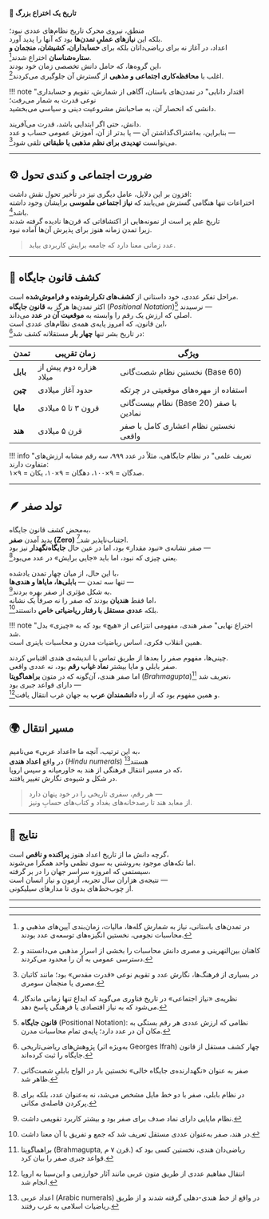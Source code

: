 #### **📜 تاریخ یک اختراع بزرگ**

منطق، نیروی محرک تاریخ نظام‌های عددی نبود؛  
بلکه این **نیازهای عملیِ تمدن‌ها** بود که آنها را پدید آورد.  
اعداد، در آغاز نه برای ریاضی‌دانان بلکه برای **حسابداران، کشیشان، منجمان و ستاره‌شناسان** اختراع شدند[^1].  
این گروه‌ها، که حامل دانش تخصصی زمان خود بودند،  
اغلب با **محافظه‌کاری اجتماعی و مذهبی** از گسترش آن جلوگیری می‌کردند[^2].  

!!! note "اقتدار دانایی"
    در تمدن‌های باستان، آگاهی از شمارش، تقویم و حسابداری نوعی قدرت به شمار می‌رفت؛  
    دانشی که انحصار آن، به صاحبانش مشروعیت دینی و سیاسی می‌بخشید.

دانش، حتی اگر ابتدایی باشد، قدرت می‌آفریند.  
بنابراین، به‌اشتراک‌گذاشتن آن — یا بدتر از آن، آموزش عمومی حساب و عدد —  
می‌توانست **تهدیدی برای نظم مذهبی یا طبقاتی** تلقی شود[^3].

---

## ⚙️ ضرورت اجتماعی و کندی تحول

افزون بر این دلایل، عامل دیگری نیز در تأخیر تحول نقش داشت:  
اختراعات تنها هنگامی گسترش می‌یابند که **نیاز اجتماعی ملموسی** برایشان وجود داشته باشد[^4].  
تاریخ علم پر است از نمونه‌هایی از اکتشافاتی که قرن‌ها نادیده گرفته شدند  
زیرا تمدن زمانه هنوز برای پذیرش آن‌ها آماده نبود.

> عدد زمانی معنا دارد که جامعه برایش کاربردی بیابد.

---

## 🔢 کشف قانون جایگاه

مراحل تفکر عددی، خود داستانی از **کشف‌های تکرارشونده و فراموش‌شده** است.  
اکثر تمدن‌ها هرگز به **قانون جایگاه** (*Positional Notation*)[^5] نرسیدند —  
اصلی که ارزش یک رقم را وابسته به **موقعیت آن در عدد** می‌داند.  
این قانون، که امروز پایه‌ی همه‌ی نظام‌های عددی است،  
در تاریخ بشر تنها **چهار بار** مستقلانه کشف شد[^6]:

| تمدن | زمان تقریبی | ویژگی |
|------|---------------|--------|
| **بابل** | هزاره دوم پیش از میلاد | نخستین نظام شصت‌گانی (Base 60) |
| **چین** | حدود آغاز میلادی | استفاده از مهره‌های موقعیتی در چرتکه |
| **مایا** | قرون ۳ تا ۵ میلادی | نظام بیست‌گانی (Base 20) با صفر نمادین |
| **هند** | قرن ۵ میلادی | نخستین نظام اعشاری کامل با صفر واقعی |

!!! info "تعریف علمی"
    در نظام جایگاهی، مثلاً در عدد ۹۹۹، سه رقم مشابه ارزش‌های متفاوت دارند:  
    صدگان = ۹×۱۰۰، دهگان = ۹×۱۰، یکان = ۹×۱.

---

## 🪶 تولد صفر

به‌محض کشف قانون جایگاه،  
پدید آمدن **صفر (Zero)** اجتناب‌ناپذیر شد[^7].  
صفر نشانه‌ی «نبود مقدار» بود، اما در عین حال **جایگاه‌نگهدار** نیز بود —  
یعنی چیزی که نبود، اما باید «جایی برایش» در عدد می‌بود[^8].

با این حال، از میان چهار تمدن یادشده،  
تنها سه تمدن — **بابلی‌ها، مایاها و هندی‌ها** —  
به شکل مؤثری از صفر بهره بردند[^9].  
اما فقط **هندیان** بودند که صفر را نه صرفاً یک نشانه،  
بلکه **عددی مستقل با رفتار ریاضیاتی خاص** دانستند[^10].

!!! note "اختراع نهایی"
    صفر هندی، مفهومی انتزاعی از «هیچ» بود که به «چیزی» بدل شد.  
    همین انقلاب فکری، اساس ریاضیات مدرن و محاسبات باینری است.

چینی‌ها، مفهوم صفر را بعدها از طریق تماس با اندیشه‌ی هندی اقتباس کردند.  
صفر بابلی و مایا بیشتر **نماد غیاب رقم** بود، نه عددی واقعی.  
اما صفر هندی، آن‌گونه که در متون **براهماگوپتا** (*Brahmagupta*)[^11] تعریف شد،  
دارای قواعد جبری بود —  
و همین مفهوم بود که از راه **دانشمندان عرب** به جهان غرب انتقال یافت[^12].

---

## 🌍 مسیر انتقال

به این ترتیب، آنچه ما «اعداد عربی» می‌نامیم،  
در واقع **اعداد هندی** (*Hindu numerals*) هستند[^13]  
که در مسیر انتقال فرهنگی از هند به خاورمیانه و سپس اروپا،  
در شکل و شیوه‌ی نگارش تغییر یافتند.

> هر رقم، سفری تاریخی را در خود پنهان دارد —  
> از معابد هند تا رصدخانه‌های بغداد و کتاب‌های حسابِ ونیز.

---

## 📘 نتایج

گرچه دانش ما از تاریخ اعداد هنوز **پراکنده و ناقص** است،  
اما تکه‌های موجود به‌روشنی به سوی نظمی واحد همگرا می‌شوند.  
سیستمی که امروزه سراسر جهان را در بر گرفته،  
نتیجه‌ی هزاران سال تجربه، آزمون و نیاز انسان است —  
از چوب‌خط‌های بدوی تا مدارهای سیلیکونی.

---

[^1]: در تمدن‌های باستانی، نیاز به شمارش گله‌ها، مالیات، زمان‌بندی آیین‌های مذهبی و محاسبات نجومی، نخستین انگیزه‌های توسعه‌ی عدد بودند.  
[^2]: کاهنان بین‌النهرینی و مصری دانش محاسبات را بخشی از اسرار مذهبی می‌دانستند و دسترسی عمومی به آن را محدود می‌کردند.  
[^3]: در بسیاری از فرهنگ‌ها، نگارش عدد و تقویم نوعی «قدرت مقدس» بود؛ مانند کاتبان مصری یا منجمان سومری.  
[^4]: نظریه‌ی «نیاز اجتماعی» در تاریخ فناوری می‌گوید که ابداع تنها زمانی ماندگار می‌شود که به نیاز اقتصادی یا فرهنگی پاسخ دهد.  
[^5]: **قانون جایگاه** (Positional Notation): نظامی که ارزش عددی هر رقم بستگی به مکان آن در عدد دارد؛ پایه‌ی تمام محاسبات مدرن.  
[^6]: پژوهش‌های ریاضی‌تاریخی (به‌ویژه اثر Georges Ifrah) چهار کشف مستقل از قانون جایگاه را ثبت کرده‌اند.  
[^7]: صفر به عنوان «نگهدارنده‌ی جایگاه خالی» نخستین بار در الواح بابلیِ شصت‌گانی ظاهر شد.  
[^8]: در نظام بابلی، صفر با دو خط مایل مشخص می‌شد، نه به‌عنوان عدد، بلکه برای پرکردن فاصله‌ی مکانی.  
[^9]: نظام مایایی دارای نماد صدف برای صفر بود و بیشتر کاربرد تقویمی داشت.  
[^10]: در هند، صفر به‌عنوان عددی مستقل تعریف شد که جمع و تفریق با آن معنا داشت.  
[^11]: براهماگوپتا (Brahmagupta, قرن ۷ م.) ریاضی‌دان هندی، نخستین کسی بود که قواعد جبری صفر را بیان کرد.  
[^12]: انتقال مفاهیم عددی از طریق متون عربی مانند آثار خوارزمی و ابن‌سینا به اروپا انجام شد.  
[^13]: اعداد عربی (Arabic numerals) در واقع از خط هندی-دهلی گرفته شدند و از طریق ریاضیات اسلامی به غرب رفتند.

---
